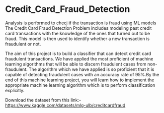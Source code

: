 # Credit_Card_Fraud_Detection
Analysis is performed to checj if the transaction is fraud using ML models
The Credit Card Fraud Detection Problem includes modeling past credit card transactions with the knowledge of the ones that turned out to be fraud. This model is then used to identify whether a new transaction is fraudulent or not.

The aim of this project is to build a classifier that can detect credit card fraudulent transactions. We have applied the most proficient of machine learning algorithms that will be able to discern fraudulent cases from non-fraudulent. The algorithm which we have applied is so proficient that it is capable of detecting fraudulent cases with an accuracy rate of 95%.By the end of this machine learning project, you will learn how to implement the appropriate machine learning algorithm which is to perform classification explicitly.

Download the dataset from this link:- https://www.kaggle.com/datasets/mlg-ulb/creditcardfraud
